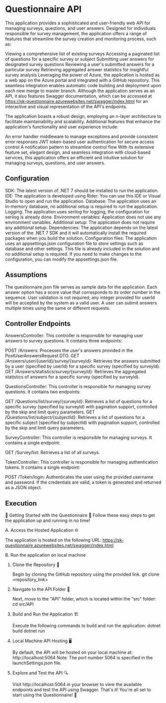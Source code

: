# Questionnaire API
This application provides a sophisticated and user-friendly web API for managing surveys, questions, and user answers. Designed for individuals responsible for survey management, the application offers a range of features that streamline the survey creation and monitoring process, such as:

Viewing a comprehensive list of existing surveys
Accessing a paginated list of questions for a specific survey or subject
Submitting user answers for designated survey questions
Reviewing a user's submitted answers for a particular survey
Retrieving aggregated answer statistics for insightful survey analysis
Leveraging the power of Azure, the application is hosted as a web app on the Azure portal and integrated with a GitHub repository. This seamless integration enables automatic code building and deployment upon each new merge to master branch. Although the application serves as an API, it also features Swagger documentation, which can be accessed at https://sk-questionnaire.azurewebsites.net/swagger/index.html for an interactive and visual representation of the API's endpoints.

The application boasts a robust design, employing an n-layer architecture to facilitate maintainability and scalability. Additional features that enhance the application's functionality and user experience include:

An error handler middleware to manage exceptions and provide consistent error responses
JWT token-based user authentication for secure access control
A notification pattern to streamline control flow
With its extensive feature set, elegant design, and seamless integration with cloud-based services, this application offers an efficient and intuitive solution for managing surveys, questions, and user answers.

## Configuration
SDK: The latest version of .NET 7 should be installed to run the application.
IDE: The application is developed using Rider. You can use this IDE or Visual Studio to open and run the application.
Database: The application uses an in-memory database, no additional setup is required to run the application.
Logging: The application uses serilog for logging, the configuration for serilog is already done.
Environment variables: Application does not use any environment variables.
Additional setup: The application does not require any additional setup.
Dependencies: The application depends on the latest version of the .NET 7 SDK and it will automatically install the required packages when you build the solution.
Configuration files: The application uses an appsettings.json configuration file to store settings such as database and other settings. This file is already included in the solution and no additional setup is required. If you need to make changes to the configuration, you can modify the appsettings.json file.

## Assumptions

The questionnaire.json file serves as sample data for the application.
Each answer option has a score value that corresponds to its order number in the sequence.
User validation is not required; any integer provided for userId will be accepted by the system as a valid user.
A user can submit answers multiple times using the same or different requests.

## Controller Endpoints

AnswersController:
This controller is responsible for managing user answers to survey questions. It contains three endpoints:

POST /Answers: Processes the user's answers provided in the PostUserAnswersRequest DTO.
GET /Answers/user/{userId}/survey/{surveyId}: Retrieves the answers submitted by a user (specified by userId) for a specific survey (specified by surveyId).
GET /Answers/statistics/survey/{surveyId}: Retrieves the aggregated statistics of answers for a specific survey (specified by surveyId).

QuestionsController:
This controller is responsible for managing survey questions. It contains two endpoints:

GET /Questions/list/survey/{surveyId}: Retrieves a list of questions for a specific survey (specified by surveyId) with pagination support, controlled by the skip and limit query parameters.
GET /Questions/list/subject/{subjectId}: Retrieves a list of questions for a specific subject (specified by subjectId) with pagination support, controlled by the skip and limit query parameters.

SurveyController:
This controller is responsible for managing surveys. It contains a single endpoint:

GET /Survey/list: Retrieves a list of all surveys.

TokenController:
This controller is responsible for managing authentication tokens. It contains a single endpoint:

POST /Token/login: Authenticates the user using the provided username and password. If the credentials are valid, a token is generated and returned as a JSON object.

## Execution
🌟 Getting Started with the Questionnaire 🌟
Follow these easy steps to get the application up and running in no time!

A. Access the Hosted Application 🌐

The application is hosted on the following URL:
https://sk-questionnaire.azurewebsites.net/swagger/index.html

B. Run the application on local machine

1. Clone the Repository 🚀

    Begin by cloning the GitHub repository using the provided link.
    git clone <repository_link>

2. Navigate to the API Folder 📁

    Next, move to the "API" folder, which is located within the "src" folder:
    cd src/API

3. Build and Run the Application 🏗️

    Execute the following commands to build and run the application:
    dotnet build
    dotnet run


4. Local Machine API Hosting 🖥️

    By default, the API will be hosted on your local machine at:
    http://localhost:5064
    Note: The port number 5064 is specified in the launchSettings.json file.

5. Explore and Test the API 🔍

    Visit http://localhost:5064 in your browser to view the available endpoints and test the API using Swagger.
    That's it! You're all set to start using the Questionnaire! 🎉



